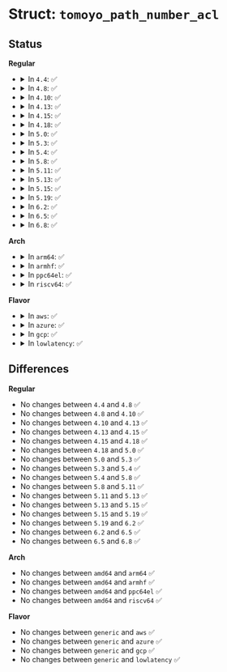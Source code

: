 # Struct: <code>tomoyo_path_number_acl</code>

## Status
<b>Regular</b>
<ul>
<li>
<details>
<summary>In <code>4.4</code>: ✅</summary>

```c
struct tomoyo_path_number_acl {
    struct tomoyo_acl_info head;
    u8 perm;
    struct tomoyo_name_union name;
    struct tomoyo_number_union number;
};
```
</details>
</li>
<li>
<details>
<summary>In <code>4.8</code>: ✅</summary>

```c
struct tomoyo_path_number_acl {
    struct tomoyo_acl_info head;
    u8 perm;
    struct tomoyo_name_union name;
    struct tomoyo_number_union number;
};
```
</details>
</li>
<li>
<details>
<summary>In <code>4.10</code>: ✅</summary>

```c
struct tomoyo_path_number_acl {
    struct tomoyo_acl_info head;
    u8 perm;
    struct tomoyo_name_union name;
    struct tomoyo_number_union number;
};
```
</details>
</li>
<li>
<details>
<summary>In <code>4.13</code>: ✅</summary>

```c
struct tomoyo_path_number_acl {
    struct tomoyo_acl_info head;
    u8 perm;
    struct tomoyo_name_union name;
    struct tomoyo_number_union number;
};
```
</details>
</li>
<li>
<details>
<summary>In <code>4.15</code>: ✅</summary>

```c
struct tomoyo_path_number_acl {
    struct tomoyo_acl_info head;
    u8 perm;
    struct tomoyo_name_union name;
    struct tomoyo_number_union number;
};
```
</details>
</li>
<li>
<details>
<summary>In <code>4.18</code>: ✅</summary>

```c
struct tomoyo_path_number_acl {
    struct tomoyo_acl_info head;
    u8 perm;
    struct tomoyo_name_union name;
    struct tomoyo_number_union number;
};
```
</details>
</li>
<li>
<details>
<summary>In <code>5.0</code>: ✅</summary>

```c
struct tomoyo_path_number_acl {
    struct tomoyo_acl_info head;
    u8 perm;
    struct tomoyo_name_union name;
    struct tomoyo_number_union number;
};
```
</details>
</li>
<li>
<details>
<summary>In <code>5.3</code>: ✅</summary>

```c
struct tomoyo_path_number_acl {
    struct tomoyo_acl_info head;
    u8 perm;
    struct tomoyo_name_union name;
    struct tomoyo_number_union number;
};
```
</details>
</li>
<li>
<details>
<summary>In <code>5.4</code>: ✅</summary>

```c
struct tomoyo_path_number_acl {
    struct tomoyo_acl_info head;
    u8 perm;
    struct tomoyo_name_union name;
    struct tomoyo_number_union number;
};
```
</details>
</li>
<li>
<details>
<summary>In <code>5.8</code>: ✅</summary>

```c
struct tomoyo_path_number_acl {
    struct tomoyo_acl_info head;
    u8 perm;
    struct tomoyo_name_union name;
    struct tomoyo_number_union number;
};
```
</details>
</li>
<li>
<details>
<summary>In <code>5.11</code>: ✅</summary>

```c
struct tomoyo_path_number_acl {
    struct tomoyo_acl_info head;
    u8 perm;
    struct tomoyo_name_union name;
    struct tomoyo_number_union number;
};
```
</details>
</li>
<li>
<details>
<summary>In <code>5.13</code>: ✅</summary>

```c
struct tomoyo_path_number_acl {
    struct tomoyo_acl_info head;
    u8 perm;
    struct tomoyo_name_union name;
    struct tomoyo_number_union number;
};
```
</details>
</li>
<li>
<details>
<summary>In <code>5.15</code>: ✅</summary>

```c
struct tomoyo_path_number_acl {
    struct tomoyo_acl_info head;
    u8 perm;
    struct tomoyo_name_union name;
    struct tomoyo_number_union number;
};
```
</details>
</li>
<li>
<details>
<summary>In <code>5.19</code>: ✅</summary>

```c
struct tomoyo_path_number_acl {
    struct tomoyo_acl_info head;
    u8 perm;
    struct tomoyo_name_union name;
    struct tomoyo_number_union number;
};
```
</details>
</li>
<li>
<details>
<summary>In <code>6.2</code>: ✅</summary>

```c
struct tomoyo_path_number_acl {
    struct tomoyo_acl_info head;
    u8 perm;
    struct tomoyo_name_union name;
    struct tomoyo_number_union number;
};
```
</details>
</li>
<li>
<details>
<summary>In <code>6.5</code>: ✅</summary>

```c
struct tomoyo_path_number_acl {
    struct tomoyo_acl_info head;
    u8 perm;
    struct tomoyo_name_union name;
    struct tomoyo_number_union number;
};
```
</details>
</li>
<li>
<details>
<summary>In <code>6.8</code>: ✅</summary>

```c
struct tomoyo_path_number_acl {
    struct tomoyo_acl_info head;
    u8 perm;
    struct tomoyo_name_union name;
    struct tomoyo_number_union number;
};
```
</details>
</li>
</ul>
<b>Arch</b>
<ul>
<li>
<details>
<summary>In <code>arm64</code>: ✅</summary>

```c
struct tomoyo_path_number_acl {
    struct tomoyo_acl_info head;
    u8 perm;
    struct tomoyo_name_union name;
    struct tomoyo_number_union number;
};
```
</details>
</li>
<li>
<details>
<summary>In <code>armhf</code>: ✅</summary>

```c
struct tomoyo_path_number_acl {
    struct tomoyo_acl_info head;
    u8 perm;
    struct tomoyo_name_union name;
    struct tomoyo_number_union number;
};
```
</details>
</li>
<li>
<details>
<summary>In <code>ppc64el</code>: ✅</summary>

```c
struct tomoyo_path_number_acl {
    struct tomoyo_acl_info head;
    u8 perm;
    struct tomoyo_name_union name;
    struct tomoyo_number_union number;
};
```
</details>
</li>
<li>
<details>
<summary>In <code>riscv64</code>: ✅</summary>

```c
struct tomoyo_path_number_acl {
    struct tomoyo_acl_info head;
    u8 perm;
    struct tomoyo_name_union name;
    struct tomoyo_number_union number;
};
```
</details>
</li>
</ul>
<b>Flavor</b>
<ul>
<li>
<details>
<summary>In <code>aws</code>: ✅</summary>

```c
struct tomoyo_path_number_acl {
    struct tomoyo_acl_info head;
    u8 perm;
    struct tomoyo_name_union name;
    struct tomoyo_number_union number;
};
```
</details>
</li>
<li>
<details>
<summary>In <code>azure</code>: ✅</summary>

```c
struct tomoyo_path_number_acl {
    struct tomoyo_acl_info head;
    u8 perm;
    struct tomoyo_name_union name;
    struct tomoyo_number_union number;
};
```
</details>
</li>
<li>
<details>
<summary>In <code>gcp</code>: ✅</summary>

```c
struct tomoyo_path_number_acl {
    struct tomoyo_acl_info head;
    u8 perm;
    struct tomoyo_name_union name;
    struct tomoyo_number_union number;
};
```
</details>
</li>
<li>
<details>
<summary>In <code>lowlatency</code>: ✅</summary>

```c
struct tomoyo_path_number_acl {
    struct tomoyo_acl_info head;
    u8 perm;
    struct tomoyo_name_union name;
    struct tomoyo_number_union number;
};
```
</details>
</li>
</ul>

## Differences
<b>Regular</b>
<ul>
<li>
No changes between <code>4.4</code> and <code>4.8</code> ✅
</li>
<li>
No changes between <code>4.8</code> and <code>4.10</code> ✅
</li>
<li>
No changes between <code>4.10</code> and <code>4.13</code> ✅
</li>
<li>
No changes between <code>4.13</code> and <code>4.15</code> ✅
</li>
<li>
No changes between <code>4.15</code> and <code>4.18</code> ✅
</li>
<li>
No changes between <code>4.18</code> and <code>5.0</code> ✅
</li>
<li>
No changes between <code>5.0</code> and <code>5.3</code> ✅
</li>
<li>
No changes between <code>5.3</code> and <code>5.4</code> ✅
</li>
<li>
No changes between <code>5.4</code> and <code>5.8</code> ✅
</li>
<li>
No changes between <code>5.8</code> and <code>5.11</code> ✅
</li>
<li>
No changes between <code>5.11</code> and <code>5.13</code> ✅
</li>
<li>
No changes between <code>5.13</code> and <code>5.15</code> ✅
</li>
<li>
No changes between <code>5.15</code> and <code>5.19</code> ✅
</li>
<li>
No changes between <code>5.19</code> and <code>6.2</code> ✅
</li>
<li>
No changes between <code>6.2</code> and <code>6.5</code> ✅
</li>
<li>
No changes between <code>6.5</code> and <code>6.8</code> ✅
</li>
</ul>
<b>Arch</b>
<ul>
<li>
No changes between <code>amd64</code> and <code>arm64</code> ✅
</li>
<li>
No changes between <code>amd64</code> and <code>armhf</code> ✅
</li>
<li>
No changes between <code>amd64</code> and <code>ppc64el</code> ✅
</li>
<li>
No changes between <code>amd64</code> and <code>riscv64</code> ✅
</li>
</ul>
<b>Flavor</b>
<ul>
<li>
No changes between <code>generic</code> and <code>aws</code> ✅
</li>
<li>
No changes between <code>generic</code> and <code>azure</code> ✅
</li>
<li>
No changes between <code>generic</code> and <code>gcp</code> ✅
</li>
<li>
No changes between <code>generic</code> and <code>lowlatency</code> ✅
</li>
</ul>
